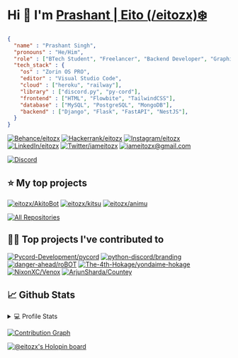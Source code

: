 # Hi 👋 I'm [Prashant | Eito (/eitozx)❄️](https://eitozx.github.io)

```json
{
  "name" : "Prashant Singh",
  "pronouns" : "He/Him",
  "role" : ["BTech Student", "Freelancer", "Backend Developer", "Graphic Designer"],
  "tech_stack" : {
    "os" : "Zorin OS PRO",
    "editor" : "Visual Studio Code",
    "cloud" : ["heroku", "railway"],
    "library" : ["discord.py", "py-cord"],
    "frontend" : ["HTML", "Flowbite", "TailwindCSS"],
    "database" : ["MySQL", "PostgreSQL", "MongoDB"],
    "backend" : ["Django", "Flask", "FastAPI", "NestJS"],
  }
}
```

[![Behance/eitozx](https://img.shields.io/badge/-Behance-blue?style=for-the-badge&logo=behance&logoColor=white
)](https://www.behance.net/eitozx)
[![Hackerrank/eitozx](https://img.shields.io/badge/-Hackerrank-2EC866?style=for-the-badge&logo=HackerRank&logoColor=white
)](https://www.hackerrank.com/eitozx)
[![Instagram/eitozx](https://img.shields.io/badge/Instagram-E4405F?style=for-the-badge&logo=instagram&logoColor=white
)](https://instagram.com/eitozx)
[![LinkedIn/eitozx](https://img.shields.io/badge/LinkedIn-0077B5?style=for-the-badge&logo=linkedin&logoColor=white
)](https://www.linkedin.com/in/eitozx/)
[![Twitter/iameitozx](https://img.shields.io/badge/Twitter-1DA1F2?style=for-the-badge&logo=twitter&logoColor=white
)](https://twitter.com/iameitozx)
[![iameitozx@gmail.com](https://img.shields.io/badge/Gmail-D14836?style=for-the-badge&logo=gmail&logoColor=white
)](mailto:iameitozx@gmail.com)
<!-- [![Website](https://img.shields.io/badge/website-000000?style=for-the-badge&logo=About.me&logoColor=white)](https://eitozx.github.io) -->
[![Discord](https://discord.c99.nl/widget/theme-3/981649911151992832.png)](https://discord.com/users/981649911151992832)

## ⭐ My top projects

[![eitozx/AkitoBot](https://denvercoder1-github-readme-stats.vercel.app/api/pin/?username=eitozx&repo=AkitoBot&theme=react)](https://github.com/eitozx/AkitoBot)
[![eitozx/kitsu](https://denvercoder1-github-readme-stats.vercel.app/api/pin/?username=eitozx&repo=kitsu&theme=react)](https://github.com/eitozx/kitsu)
[![eitozx/animu](https://denvercoder1-github-readme-stats.vercel.app/api/pin/?username=eitozx&repo=animu&theme=react)](https://github.com/eitozx/Animu)

[![All Repositories](https://custom-icon-badges.demolab.com/badge/-All%20Repos-2962FF?style=for-the-badge&logoColor=white&logo=repo)](https://github.com/eitozx?tab=repositories&sort=stargazers)


## 👨‍💻 Top projects I've contributed to

[![Pycord-Development/pycord](https://denvercoder1-github-readme-stats.vercel.app/api/pin/?username=Pycord-Development&repo=pycord&theme=react)](https://github.com/Pycord-Development/pycord)
[![python-discord/branding](https://denvercoder1-github-readme-stats.vercel.app/api/pin/?username=python-discord&repo=branding&theme=react)](https://github.com/python-discord/branding)
[![danger-ahead/roBOT](https://denvercoder1-github-readme-stats.vercel.app/api/pin/?username=danger-ahead&repo=roBOT&theme=react)](https://github.com/danger-ahead/roBOT)
[![The-4th-Hokage/yondaime-hokage](https://denvercoder1-github-readme-stats.vercel.app/api/pin/?username=The-4th-Hokage&repo=yondaime-hokage&theme=react)](https://github.com/The-4th-Hokage/yondaime-hokage/)
[![NixonXC/Venox](https://denvercoder1-github-readme-stats.vercel.app/api/pin/?username=NixonXC&repo=Venox&theme=react)](https://github.com/NixonXC/Venox)
[![ArjunSharda/Countey](https://denvercoder1-github-readme-stats.vercel.app/api/pin/?username=ArjunSharda&repo=Countey&theme=react)](https://github.com/ArjunSharda/Countey)

## 📈 Github Stats

<details> 
  <summary>💻 Profile Stats</summary>

[![Github Stats](https://denvercoder1-github-readme-stats.vercel.app/api/?username=eitozx&show_icons=true&include_all_commits=true&count_private=true&theme=react)](https://github.com/eitozx)[![Lang Stats](https://github-readme-stats.vercel.app/api/top-langs/?username=eitozx&langs_count=8&layout=compact&theme=react)](https://github.com/eitozx)

</details>


[![Contribution Graph](https://denvercoder1-activity-graph.herokuapp.com/graph/?username=eitozx&bg_color=1F222E&color=F8D866&line=00D4FF&point=FFFFFF&hide_border=true)](https://github.com/eitozx)

[![@eitozx's Holopin board](https://holopin.me/eitozx)](https://holopin.io/@eitozx)
